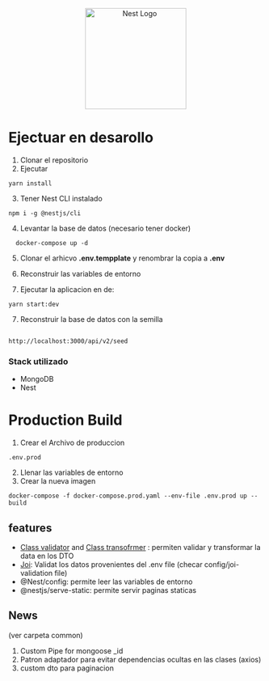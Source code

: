 <p align="center">
  <a href="http://nestjs.com/" target="blank"><img src="https://nestjs.com/img/logo-small.svg" width="200" alt="Nest Logo" /></a>
</p>

# Ejectuar en desarollo

1. Clonar el repositorio
2. Ejecutar
```
yarn install
```
3. Tener Nest CLI instalado
```
npm i -g @nestjs/cli
```

4. Levantar la base de datos (necesario tener docker)
```
  docker-compose up -d
```

5. Clonar el arhicvo __.env.tempplate__ y renombrar la copia a __.env__

6. Reconstruir las variables de entorno

7. Ejecutar la aplicacion en de:
```
yarn start:dev
```

7. Reconstruir la base de datos con la semilla
```

http://localhost:3000/api/v2/seed
```

### Stack utilizado
* MongoDB
* Nest

# Production Build
1. Crear el Archivo de produccion
```
.env.prod
````
2. Llenar las variables de entorno
3. Crear la nueva imagen
```
docker-compose -f docker-compose.prod.yaml --env-file .env.prod up --build
```


## features 

- [Class validator](https://www.npmjs.com/package/class-validator) and [Class transofrmer](https://www.npmjs.com/package/class-transformer) : permiten validar y transformar la data en los DTO 
- [Joi](https://www.npmjs.com/package/joi): Validat los datos provenientes del .env file (checar config/joi-validation file)
- @Nest/config: permite leer las variables de entorno
- @nestjs/serve-static: permite servir paginas staticas

## News

(ver carpeta common)
1. Custom Pipe for mongoose _id 
2. Patron adaptador para evitar dependencias ocultas en las clases (axios)
3. custom dto para paginacion
